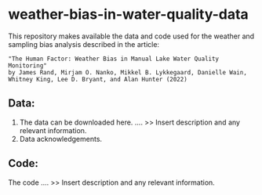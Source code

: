 # weather-bias-in-water-quality-data
This repository makes available the data and code used for the weather and sampling bias analysis described in the article:

    "The Human Factor: Weather Bias in Manual Lake Water Quality Monitoring" 
    by James Rand, Mirjam O. Nanko, Mikkel B. Lykkegaard, Danielle Wain, Whitney King, Lee D. Bryant, and Alan Hunter (2022)
    

## Data:

1) The data can be downloaded here. .... >> Insert description and any relevant information.
2) Data acknowledgements.


## Code:

The code .... >> Insert description and any relevant information.

